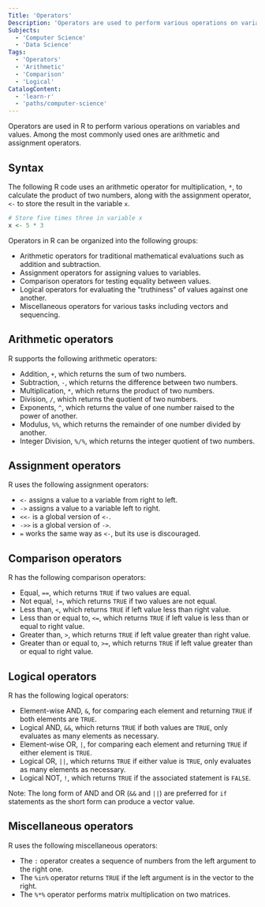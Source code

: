```yaml
---
Title: 'Operators'
Description: 'Operators are used to perform various operations on variables and values.'
Subjects:
  - 'Computer Science'
  - 'Data Science'
Tags:
  - 'Operators'
  - 'Arithmetic'
  - 'Comparison'
  - 'Logical'
CatalogContent:
  - 'learn-r'
  - 'paths/computer-science'
---
```


Operators are used in R to perform various operations on variables and values. Among the most commonly used ones are arithmetic and assignment operators.

## Syntax

The following R code uses an arithmetic operator for multiplication, `*`, to calculate the product of two numbers, along with the assignment operator, `<-` to store the result in the variable `x`.

```r
# Store five times three in variable x
x <- 5 * 3
```

Operators in R can be organized into the following groups:

- Arithmetic operators for traditional mathematical evaluations such as addition and subtraction.
- Assignment operators for assigning values to variables.
- Comparison operators for testing equality between values.
- Logical operators for evaluating the "truthiness" of values against one another.
- Miscellaneous operators for various tasks including vectors and sequencing.

## Arithmetic operators

R supports the following arithmetic operators:

- Addition, `+`, which returns the sum of two numbers.
- Subtraction, `-`, which returns the difference between two numbers.
- Multiplication, `*`, which returns the product of two numbers.
- Division, `/`, which returns the quotient of two numbers.
- Exponents, `^`, which returns the value of one number raised to the power of another.
- Modulus, `%%`, which returns the remainder of one number divided by another.
- Integer Division, `%/%`, which returns the integer quotient of two numbers.

## Assignment operators

R uses the following assignment operators:

- `<-` assigns a value to a variable from right to left.
- `->` assigns a value to a variable left to right.
- `<<-` is a global version of `<-`.
- `->>` is a global version of `->`.
- `=` works the same way as `<-`, but its use is discouraged.

## Comparison operators

R has the following comparison operators:

- Equal, `==`, which returns `TRUE` if two values are equal.
- Not equal, `!=`, which returns `TRUE` if two values are not equal.
- Less than, `<`, which returns `TRUE` if left value less than right value.
- Less than or equal to, `<=`, which returns `TRUE` if left value is less than or equal to right value.
- Greater than, `>`, which returns `TRUE` if left value greater than right value.
- Greater than or equal to, `>=`, which returns `TRUE` if left value greater than or equal to right value.

## Logical operators

R has the following logical operators:

- Element-wise AND, `&`, for comparing each element and returning `TRUE` if both elements are `TRUE`.
- Logical AND, `&&`, which returns `TRUE` if both values are `TRUE`, only evaluates as many elements as necessary.
- Element-wise OR, `|`, for comparing each element and returning `TRUE` if either element is `TRUE`.
- Logical OR, `||`, which returns `TRUE` if either value is `TRUE`, only evaluates as many elements as necessary.
- Logical NOT, `!`, which returns `TRUE` if the associated statement is `FALSE`.

Note: The long form of AND and OR (`&&` and `||`) are preferred for `if` statements as the short form can produce a vector value.

## Miscellaneous operators

R uses the following miscellaneous operators:

- The `:` operator creates a sequence of numbers from the left argument to the right one.
- The `%in%` operator returns `TRUE` if the left argument is in the vector to the right.
- The `%*%` operator performs matrix multiplication on two matrices.
